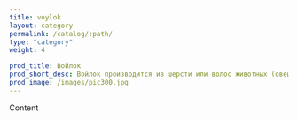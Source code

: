 ```yaml
---
title: voylok
layout: category
permalink: /catalog/:path/
type: "category"
weight: 4

prod_title: Войлок
prod_short_desc: Войлок производится из шерсти или волос животных (овец, коз) или из смеси этих волокон с другими натуральными волокнами. Материал обладает высокой термической и химической стойкостью, имеет эффективные теплоизоляционные и звукопоглощающие свойства.
prod_image: /images/pic300.jpg
---
```


Content